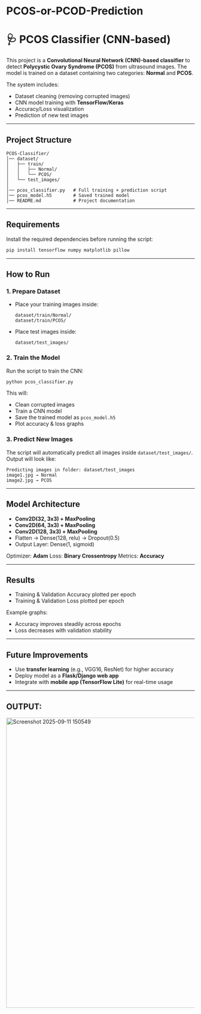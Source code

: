# PCOS-or-PCOD-Prediction

# 🩺 PCOS Classifier (CNN-based)

This project is a **Convolutional Neural Network (CNN)-based classifier** to detect **Polycystic Ovary Syndrome (PCOS)** from ultrasound images. The model is trained on a dataset containing two categories: **Normal** and **PCOS**.

The system includes:

* Dataset cleaning (removing corrupted images)
* CNN model training with **TensorFlow/Keras**
* Accuracy/Loss visualization
* Prediction of new test images

---

## Project Structure

```
PCOS-Classifier/
│── dataset/
│   ├── train/
│   │   ├── Normal/
│   │   └── PCOS/
│   └── test_images/
│
│── pcos_classifier.py   # Full training + prediction script
│── pcos_model.h5        # Saved trained model
│── README.md            # Project documentation
```

---

## Requirements

Install the required dependencies before running the script:

```bash
pip install tensorflow numpy matplotlib pillow
```

---

## How to Run

### 1. Prepare Dataset

* Place your training images inside:

  ```
  dataset/train/Normal/
  dataset/train/PCOS/
  ```
* Place test images inside:

  ```
  dataset/test_images/
  ```

### 2. Train the Model

Run the script to train the CNN:

```bash
python pcos_classifier.py
```

This will:

* Clean corrupted images
* Train a CNN model
* Save the trained model as `pcos_model.h5`
* Plot accuracy & loss graphs

### 3. Predict New Images

The script will automatically predict all images inside `dataset/test_images/`.
Output will look like:

```
Predicting images in folder: dataset/test_images
image1.jpg → Normal
image2.jpg → PCOS
```

---

## Model Architecture

* **Conv2D(32, 3x3) + MaxPooling**
* **Conv2D(64, 3x3) + MaxPooling**
* **Conv2D(128, 3x3) + MaxPooling**
* Flatten → Dense(128, relu) → Dropout(0.5)
* Output Layer: Dense(1, sigmoid)

Optimizer: **Adam**
Loss: **Binary Crossentropy**
Metrics: **Accuracy**

---

## Results

* Training & Validation Accuracy plotted per epoch
* Training & Validation Loss plotted per epoch

Example graphs:

* Accuracy improves steadily across epochs
* Loss decreases with validation stability

---

## Future Improvements

* Use **transfer learning** (e.g., VGG16, ResNet) for higher accuracy
* Deploy model as a **Flask/Django web app**
* Integrate with **mobile app (TensorFlow Lite)** for real-time usage

---

## OUTPUT:

<img width="887" height="775" alt="Screenshot 2025-09-11 150549" src="https://github.com/user-attachments/assets/8a8093a4-9b6e-41a2-a087-c6cc22566763" />
